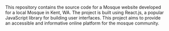 This repository contains the source code for a Mosque website developed for a local Mosque in Kent, WA. The project is built using React.js, a popular JavaScript library for building user interfaces. This project aims to provide an accessible and informative online platform for the mosque community.
